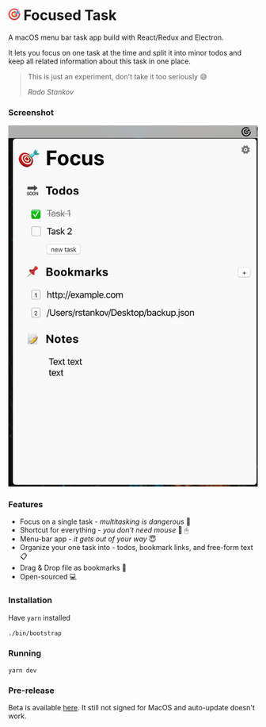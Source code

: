 # <img src="assets/icon.png" width="24" height="24" /> Focused Task

A macOS menu bar task app build with React/Redux and Electron.

It lets you focus on one task at the time and split it into minor todos and keep all related information about this task in one place.

> This is just an experiment, don't take it too seriously 😅
>
> *Rado Stankov*


### Screenshot

<img src="assets/screenshot.png" />


### Features

* Focus on a single task - *multitasking is dangerous* 🎯
* Shortcut for everything - *you don't need mouse* 🛑 🖱
* Menu-bar app - *it gets out of your way* 😇
* Organize your one task into - todos, bookmark links, and free-form text 📋
* Drag & Drop file as bookmarks 🔖
* Open-sourced 💻

### Installation

Have `yarn` installed

```
./bin/bootstrap
```

### Running

```
yarn dev
```

### Pre-release

Beta is available <a href="https://focused-tasks.s3.eu-central-1.amazonaws.com/FocusedTask-0.1.0.dmg">here</a>. It still not signed for MacOS and auto-update doesn't work.
